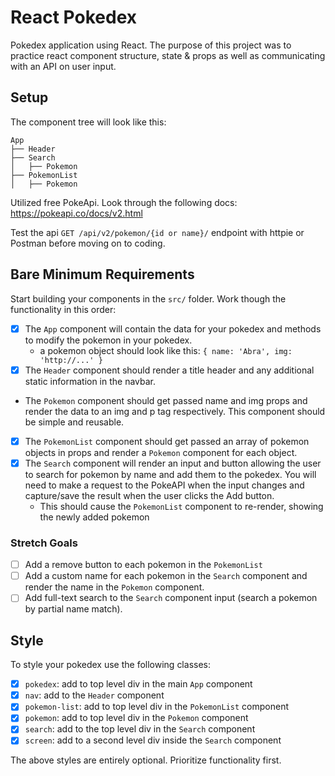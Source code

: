 # React Pokedex

Pokedex application using React. The purpose of this project was to practice react component structure, state & props as well as communicating with an API on user input.

## Setup

The component tree will look like this:

```
App
├── Header
├── Search
│   ├── Pokemon
├── PokemonList
│   ├── Pokemon
```

Utilized free PokeApi. Look through the following docs: https://pokeapi.co/docs/v2.html

Test the api `GET /api/v2/pokemon/{id or name}/` endpoint with httpie or Postman before moving on to coding.

## Bare Minimum Requirements

Start building your components in the `src/` folder. Work though the functionality in this order:

- [X] The `App` component will contain the data for your pokedex and methods to modify the pokemon in your pokedex.
  - a pokemon object should look like this: `{ name: 'Abra', img: 'http://...' }`
- [X] The `Header` component should render a title header and any additional static information in the navbar.
- The `Pokemon` component should get passed name and img props and render the data to an img and p tag respectively. This component should be simple and reusable.
- [X] The `PokemonList` component should get passed an array of pokemon objects in props and render a `Pokemon` component for each object.
- [X] The `Search` component will render an input and button allowing the user to search for pokemon by name and add them to the pokedex. You will need to make a request to the PokeAPI when the input changes and capture/save the result when the user clicks the Add button.
  - This should cause the `PokemonList` component to re-render, showing the newly added pokemon

### Stretch Goals

- [ ] Add a remove button to each pokemon in the `PokemonList`
- [ ] Add a custom name for each pokemon in the `Search` component and render the name in the `Pokemon` component.
- [ ] Add full-text search to the `Search` component input (search a pokemon by partial name match).

## Style

To style your pokedex use the following classes:

- [X] `pokedex`: add to top level div in the main `App` component
- [X] `nav`: add to the `Header` component
- [X] `pokemon-list`: add to top level div in the `PokemonList` component
- [X] `pokemon`: add to top level div in the `Pokemon` component
- [X] `search`: add to the top level div in the `Search` component
- [X] `screen`: add to a second level div inside the `Search` component

The above styles are entirely optional. Prioritize functionality first.
